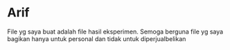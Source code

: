 # Arif
File yg saya buat adalah file hasil eksperimen. Semoga berguna
file yg saya bagikan hanya untuk personal dan tidak untuk diperjualbelikan
